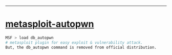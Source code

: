 --- 
# [metasploit-autopwn](https://github.com/hahwul/metasploit-autopwn)
``` bash
MSF > load db_autopwn
# metasploit plugin for easy exploit & vulnerability attack.  
But, the db_autopwn command is removed from official distribution.
```